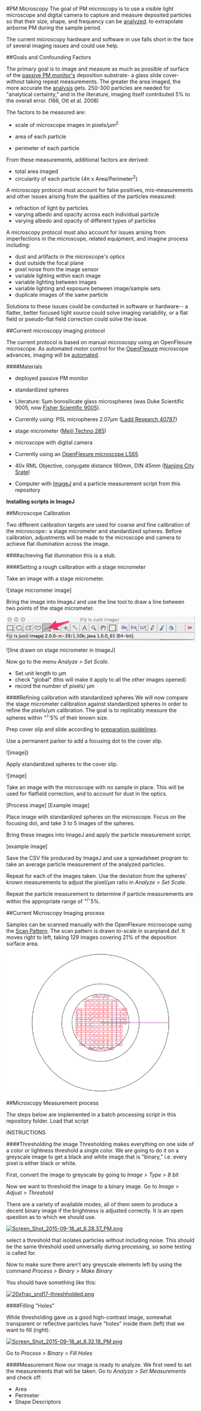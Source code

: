 #PM Microscopy
The goal of PM microscopy is to use a visible light microscope and digital camera to capture and measure deposited particles so that their size, shape, and frequency can be [analyzed](../analysis). to extrapolate airborne PM during the sample period. 

The current microscopy hardware and software in use falls short in the face of several imaging issues and could use help. 

##Goals and Confounding Factors

The primary goal is to image and measure as much as possible of surface of the [passive PM monitor's](../monitor) deposition substrate- a glass slide cover- without taking repeat measurements. The greater the area imaged, the more accurate the [analysis](../analysis) gets.  250-300 particles are needed for "analytical certainty," and in the literature, imaging itself contributed 5% to the overall error.  (166, Ott et al. 2008)

The factors to be measured are:

* scale of microscope images in pixels/μm<sup>2</sup>
* area of each particle
 
* perimeter of each particle

From these measurements, additional factors are derived:

* total area imaged
* circularity of each particle (4π x Area/Perimeter<sup>2</sup>)

A microscopy protocol must account for false positives, mis-measurements and other issues arising from the qualities of the particles measured:

* refraction of light by particles
* varying albedo and opacity across each individual particle
* varying albedo and opacity of different types of particles

A microscopy protocol must also account for issues arising from imperfections in the microscope, related equipment, and imagine process including:

* dust and artifacts in the microscope's optics
* dust outside the focal plane
* pixel noise from the image sensor
* variable lighting within each image
* variable lighting between images
* variable lighting and exposure between image/sample sets
* duplicate images of the same particle

Solutions to these issues could be conducted in software or hardware-- a flatter, better focused light source could solve imaging variability, or a flat field or pseudo-flat field correction could solve the issue. 


##Current microscopy imaging protocol

The current protocol is based on manual microscopy using an OpenFlexure microscope.  As automated motor control for the [OpenFlexure](http://www.waterscope.org/3d-printing/) microscope advances, imaging will be [automated](https://github.com/fr293/motor_board).

####Materials
* deployed passive PM monitor
* standardized spheres 
 * Literature: 5μm borosilicate glass microspheres (was Duke Scientific 9005, now [Fisher Scientific 9005](https://www.thermofisher.com/order/catalog/product/CD9005)).
 * Currently using: PSL micropheres 2.07μm ([Ladd Research 40787](http://www.laddresearch.com/polystyrene-latex-spheres))
* stage micrometer ([Meiji Techno 285](http://meijitechno.com/ma285-1mm-divided-into-100-units))
* microscope with digital camera
 * Currently using an [OpenFlexure microscope LS65]((http://www.waterscope.org/3d-printing/))
 * 40x RML Objective, conjugate distance 160mm, DIN 45mm ([Nanjing City Srate](https://www.aliexpress.com/store/product/40X-0-65-DIN45mm-Achromatic-Objective-Lens-for-Biological-Microscope-195mm-Universal-Objectives/101130_32788001931.html?spm=2114.12010608.0.0.NzCL5s))

* Computer with [ImageJ](http://fiji.sc) and a particle measurement script from this repository

__Installing scripts in ImageJ__

##Microscope Calibration

Two different calibration targets are used for coarse and fine calibration of the microscope:: a stage micrometer and standardized spheres. Before calibration, adjustments will be made to the microscope and camera to achieve flat illumination across the image.

####achieving flat illumination
this is a stub. 

####Setting a rough calibration with a stage micrometer

Take an image with a stage micrometer.

![stage micrometer image]

Bring the image into ImageJ and use the line tool to draw a line between two points of the stage micrometer.

![ImageJ Menu bar](images/fiji-menu-line.png)

![line drawn on stage micrometer in ImageJ]

Now go to the menu _Analyze > Set Scale_.

* Set unit length to μm
* check "global" (this will make it apply to all the other images opened)
* record the number of pixels/ μm

####Refining calibration with standardized spheres
We will now compare the stage micrometer calibration against standardized spheres in order to refine the pixels/μm calibration. The goal is to replicably measure the spheres within <sup>+/-</sup>5% of their known size.

Prep cover slip and slide according to [preparation guidelines](../preparation).

Use a permanent parker to add a focusing dot to the cover slip. 

![image])

Apply standardized spheres to the cover slip.

![image]

Take an image with the microscope with no sample in place.  This will be used for flatfield correction, and to account for dust in the optics. 

[Process image]
[Example image]

Place image with standardized spheres on the microscope.  Focus on the focusing dot, and take 3 to 5 images of the spheres.

Bring these images into ImageJ and apply the particle measurement script. 

[example image]

Save the CSV file produced by ImageJ and use a spreadsheet program to take an average particle measurement of the analyzed particles.

Repeat for each of the images taken.  Use the deviation from the spheres' known measurements to adjust the pixel/μm ratio in _Analyze > Set Scale_. 

Repeat the particle measurement to determine if particle measurements are within the appropriate range of <sup>+/-</sup>5%.

##Current Microscopy Imaging process

Samples can be scanned manually with the OpenFlexure microscope using the [Scan Pattern](scan_pattern.md). The scan pattern is drawn to-scale in scanplan4.dxf. It moves right to left,  taking 129 images covering 21% of the deposition surface area. 

![scanplan4.bmp](images/scanplan4.bmp)

##Microscopy Measurement process

The steps below are implemented in a batch processing script in this repository folder. Load that script

INSTRUCTIONS

####Thresholding the image
Thresholding makes everything on one side of a color or lightness threshold a single color.  We are going to do it on a greyscale image to get a black and white image that is "binary," i.e. every pixel is either black or white.

First, convert the image to greyscale by going to _Image > Type > 8 bit_

Now we want to threshold the image to a binary image.  Go to _Image > Adjust > Threshold_

There are a variety of available modes, all of them seem to produce a decent binary image if the brightness is adjusted correctly.  It is an open question as to which we should use.

[![Screen_Shot_2015-09-18_at_6.28.37_PM.png](https://i.publiclab.org/system/images/photos/000/011/638/medium/Screen_Shot_2015-09-18_at_6.28.37_PM.png)](https://i.publiclab.org/system/images/photos/000/011/638/original/Screen_Shot_2015-09-18_at_6.28.37_PM.png)

select a threshold that isolates particles without including noise.  This should be the same threshold used universally during processing, so some testing is called for. 

Now to make sure there aren't any greyscale elements left by using the command _Process > Binary > Make Binary_

You should have something like this:

[![20xfrac_snd17-threshholded.png](https://i.publiclab.org/system/images/photos/000/011/639/medium/20xfrac_snd17-threshholded.png)](https://i.publiclab.org/system/images/photos/000/011/639/original/20xfrac_snd17-threshholded.png)

####Filling "Holes"

While thresholding gave us a good high-contrast image, somewhat transparent or reflective particles have "holes" inside them (left) that we want to fill (right):

[![Screen_Shot_2015-09-18_at_6.32.18_PM.png](https://i.publiclab.org/system/images/photos/000/011/640/medium/Screen_Shot_2015-09-18_at_6.32.18_PM.png)](https://i.publiclab.org/system/images/photos/000/011/640/original/Screen_Shot_2015-09-18_at_6.32.18_PM.png)

Go to _Process > Binary > Fill Holes_

####Measurement
Now our image is ready to analyze.  We first need to set the measurements that will be taken. Go to _Analyze > Set Measurements_ and check off:

* Area
* Perimeter
* Shape Descriptors
